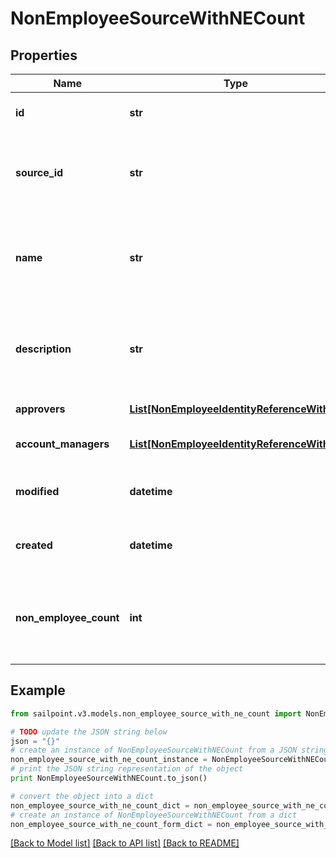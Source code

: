 # NonEmployeeSourceWithNECount


## Properties
Name | Type | Description | Notes
------------ | ------------- | ------------- | -------------
**id** | **str** | Non-Employee source id. | [optional] 
**source_id** | **str** | Source Id associated with this non-employee source. | [optional] 
**name** | **str** | Source name associated with this non-employee source. | [optional] 
**description** | **str** | Source description associated with this non-employee source. | [optional] 
**approvers** | [**List[NonEmployeeIdentityReferenceWithId]**](NonEmployeeIdentityReferenceWithId.md) | List of approvers | [optional] 
**account_managers** | [**List[NonEmployeeIdentityReferenceWithId]**](NonEmployeeIdentityReferenceWithId.md) | List of account managers | [optional] 
**modified** | **datetime** | When the request was last modified. | [optional] 
**created** | **datetime** | When the request was created. | [optional] 
**non_employee_count** | **int** | Number of non-employee records associated with this source. | [optional] 

## Example

```python
from sailpoint.v3.models.non_employee_source_with_ne_count import NonEmployeeSourceWithNECount

# TODO update the JSON string below
json = "{}"
# create an instance of NonEmployeeSourceWithNECount from a JSON string
non_employee_source_with_ne_count_instance = NonEmployeeSourceWithNECount.from_json(json)
# print the JSON string representation of the object
print NonEmployeeSourceWithNECount.to_json()

# convert the object into a dict
non_employee_source_with_ne_count_dict = non_employee_source_with_ne_count_instance.to_dict()
# create an instance of NonEmployeeSourceWithNECount from a dict
non_employee_source_with_ne_count_form_dict = non_employee_source_with_ne_count.from_dict(non_employee_source_with_ne_count_dict)
```
[[Back to Model list]](../README.md#documentation-for-models) [[Back to API list]](../README.md#documentation-for-api-endpoints) [[Back to README]](../README.md)


